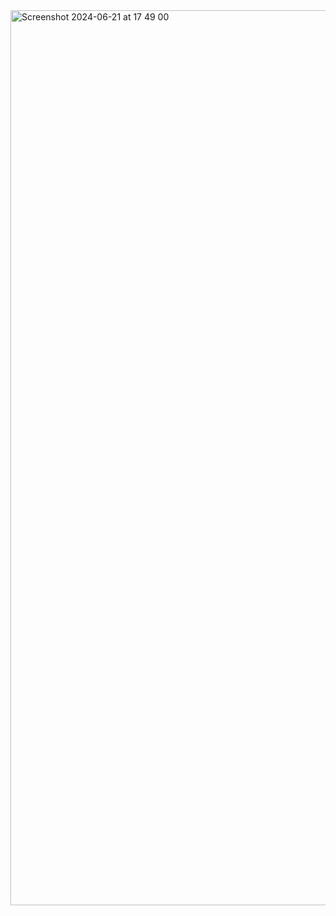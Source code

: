 <img width="1432" alt="Screenshot 2024-06-21 at 17 49 00" src="https://github.com/VictorShurapov/iOS-dev-task/assets/12258873/5ba2c57f-3720-411f-8763-86f056eebb87">
